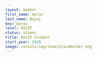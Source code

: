 ```yaml
---
layout: member
first_name: Aarav
last_name: Bajaj
key: Aarav
level: ASSIP
status: alumni
title: ASSIP Student
start_year: 2020
image: /assets/img/team/placeHolder.png
---
```

